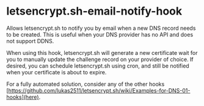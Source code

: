 # letsencrypt.sh-email-notify-hook

Allows letsencrypt.sh to notify you by email when a new DNS record needs to be created. This is useful when your DNS provider has no API and does not support DDNS.

When using this hook, letsencrypt.sh will generate a new certificate wait for you to manually update the challenge record on your provider of choice. If desired, you can schedule letsencrypt.sh using cron, and still be notified when your certificate is about to expire.

For a fully automated solution, consider any of the other hooks [https://github.com/lukas2511/letsencrypt.sh/wiki/Examples-for-DNS-01-hooks](here).
